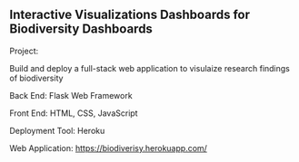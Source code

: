 ## Interactive Visualizations Dashboards for Biodiversity Dashboards

Project: 

Build and deploy a full-stack web application to visulaize research findings of biodiversity

Back End: Flask Web Framework

Front End: HTML, CSS, JavaScript 

Deployment Tool: Heroku


Web Application:
https://biodiverisy.herokuapp.com/
